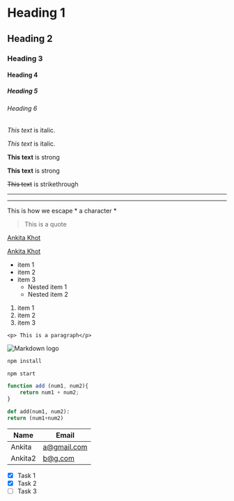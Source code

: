 <!-- Headings -->

# Heading 1
## Heading 2
### Heading 3
#### Heading 4
##### Heading 5
###### Heading 6

<!-- Italics -->

*This text* is italic.

_This text_ is italic.

<!-- Strong -->

**This text** is strong

__This text__ is strong

<!-- Strikethrough -->

~~This text~~ is strikethrough

<!-- Horizontal rule -->
---

___

<!-- escape character -->
This is how we escape \* a character \*

<!-- Blockquotes -->

>This is a quote

<!-- Links -->
[Ankita Khot](https://www.google.com)

[Ankita Khot](https://www.google.com "google")

<!-- Unordered List -->
* item 1
* item 2
* item 3
    * Nested item 1
    * Nested item 2

<!-- ol -->
1. item 1
1. item 2
1. item 3

<!-- Inline code block -->

`<p> This is a paragraph</p>`

<!-- Image -->

![Markdown logo](https://markdown-here.com/img/icon256.png)

<!-- Github Markdown -->

<!-- Code Blocks -->
```bash
npm install

npm start
```

```javascript
function add (num1, num2){
    return num1 + num2;
}
```

```python
def add(num1, num2):
return (num1+num2)
```

<!-- Tables -->
|Name     | Email      |
|---------|------------|
|Ankita   | a@gmail.com|
|Ankita2  | b@g.com    | 

<!-- Task List -->
* [x] Task 1
* [x] Task 2
* [ ] Task 3
